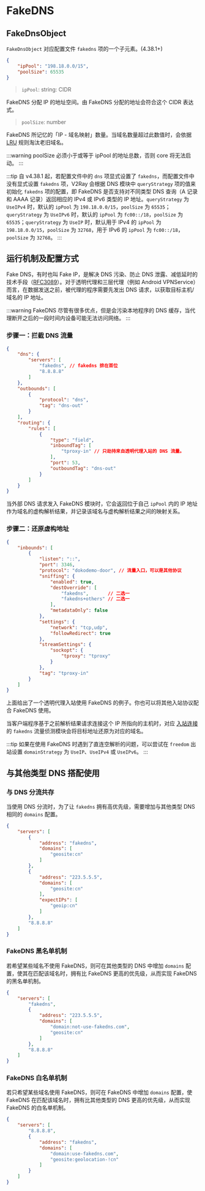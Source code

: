 # FakeDNS

## FakeDnsObject

`FakeDnsObject` 对应配置文件 `fakedns` 项的一个子元素。(4.38.1+)

```json
{
    "ipPool": "198.18.0.0/15",
    "poolSize": 65535
}
```

> `ipPool`: string: CIDR

FakeDNS 分配 IP 的地址空间。由 FakeDNS 分配的地址会符合这个 CIDR 表达式。

> `poolSize`: number

FakeDNS 所记忆的「IP - 域名映射」数量。当域名数量超过此数值时，会依据 [LRU](https://en.wikipedia.org/wiki/Cache_replacement_policies#Least_recently_used_(LRU)) 规则淘汰老旧域名。

:::warning
poolSize 必须小于或等于 ipPool 的地址总数，否则 core 将无法启动。
:::

:::tip
自 v4.38.1 起，若配置文件中的 `dns` 项显式设置了 `fakedns`，而配置文件中没有显式设置 `fakedns` 项，V2Ray 会根据 DNS 模块中 `queryStrategy` 项的值来初始化 `fakedns` 项的配置，即 FakeDNS 是否支持对不同类型 DNS 查询（A 记录和 AAAA 记录）返回相应的 IPv4 或 IPv6 类型的 IP 地址。`queryStrategy` 为 `UseIPv4` 时，默认的 `ipPool` 为 `198.18.0.0/15`，`poolSize` 为 `65535`；`queryStrategy` 为 `UseIPv6` 时，默认的 `ipPool` 为 `fc00::/18`，`poolSize` 为 `65535`；`queryStrategy` 为 `UseIP` 时，默认用于 IPv4 的 `ipPool` 为 `198.18.0.0/15`，`poolSize` 为 `32768`，用于 IPv6 的 `ipPool` 为 `fc00::/18`，`poolSize` 为 `32768`。
:::

## 运行机制及配置方式

Fake DNS，有时也叫 Fake IP，是解决 DNS 污染、防止 DNS 泄露、减低延时的技术手段（[RFC3089](https://tools.ietf.org/html/rfc3089)）。对于透明代理和三层代理（例如 Android VPNService）而言，在数据发送之前，被代理的程序需要先发出 DNS 请求，以获取目标主机/域名的 IP 地址。

:::warning
FakeDNS 尽管有很多优点，但是会污染本地程序的 DNS 缓存，当代理断开之后的一段时间内设备可能无法访问网络。
:::

### 步骤一：拦截 DNS 流量

```json
{
    "dns": {
        "servers": [
            "fakedns", // fakedns 排在首位
            "8.8.8.8"
        ]
    },
    "outbounds": [
        {
            "protocol": "dns",
            "tag": "dns-out"
        }
    ],
    "routing": {
        "rules": [
            {
                "type": "field",
                "inboundTag": [
                    "tproxy-in" // 只劫持来自透明代理入站的 DNS 流量。
                ],
                "port": 53,
                "outboundTag": "dns-out"
            }
        ]
    }
}
```

当外部 DNS 请求发入 FakeDNS 模块时，它会返回位于自己 `ipPool` 内的 IP 地址作为域名的虚构解析结果，并记录该域名与虚构解析结果之间的映射关系。

### 步骤二：还原虚构地址

```json
{
    "inbounds": [
        {
            "listen": "::",
            "port": 3346,
            "protocol": "dokodemo-door", // 流量入口，可以是其他协议
            "sniffing": {
                "enabled": true,
                "destOverride": [
                    "fakedns",       // 二选一
                    "fakedns+others" // 二选一
                ],
                "metadataOnly": false
            },
            "settings": {
                "network": "tcp,udp",
                "followRedirect": true
            },
            "streamSettings": {
                "sockopt": {
                    "tproxy": "tproxy"
                }
            },
            "tag": "tproxy-in"
        }
    ]
}
```

上面给出了一个透明代理入站使用 FakeDNS 的例子。你也可以将其他入站协议配合 FakeDNS 使用。

当客户端程序基于之前解析结果请求连接这个 IP 所指向的主机时，对应 [入站连接](inbounds.md) 的 `fakedns` 流量侦测模块会将目标地址还原为对应的域名。

:::tip
如果在使用 FakeDNS 时遇到了直连空解析的问题，可以尝试在 `freedom` 出站设置 `domainStrategy` 为 `UseIP`、`UseIPv4` 或 `UseIPv6`。
:::

## 与其他类型 DNS 搭配使用

### 与 DNS 分流共存

当使用 DNS 分流时，为了让 `fakedns` 拥有高优先级，需要增加与其他类型 DNS 相同的 `domains` 配置。

```json
{
    "servers": [
        {
            "address": "fakedns",
            "domains": [
                "geosite:cn"
            ]
        },
        {
            "address": "223.5.5.5",
            "domains": [
                "geosite:cn"
            ],
            "expectIPs": [
                "geoip:cn"
            ]
        },
        "8.8.8.8"
    ]
}
```

### FakeDNS 黑名单机制

若希望某些域名不使用 FakeDNS，则可在其他类型的 DNS 中增加 `domains` 配置，使其在匹配该域名时，拥有比 FakeDNS 更高的优先级，从而实现 FakeDNS 的黑名单机制。

```json
{
    "servers": [
        "fakedns",
        {
            "address": "223.5.5.5",
            "domains": [
                "domain:not-use-fakedns.com",
                "geosite:cn"
            ]
        },
        "8.8.8.8"
    ]
}
```

### FakeDNS 白名单机制

若只希望某些域名使用 FakeDNS，则可在 FakeDNS 中增加 `domains` 配置，使 FakeDNS 在匹配该域名时，拥有比其他类型的 DNS 更高的优先级，从而实现 FakeDNS 的白名单机制。

```json
{
    "servers": [
        "8.8.8.8",
        {
            "address": "fakedns",
            "domains": [
                "domain:use-fakedns.com",
                "geosite:geolocation-!cn"
            ]
        }
    ]
}
```
